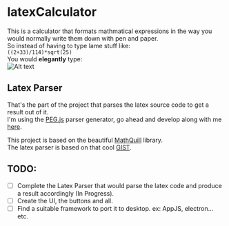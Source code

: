# latexCalculator
This is a calculator that formats mathmatical expressions in the way you would normally write them down with pen and paper. </br>
So instead of having to type lame stuff like: </br>
`((2+33)/114)*sqrt(25)` </br>
You would **elegantly** type: </br>
![Alt text](/latexMath.png?raw=true "Latex Math")
</br>

## Latex Parser
That's the part of the project that parses the latex source code to get a result out of it. </br>
I'm using the [PEG.js](http://pegjs.org/) parser generator, go ahead and develop along with me [here](http://peg.arcanis.fr/1eni3A/).

This project is based on the beautiful [MathQuill](https://github.com/mathquill/mathquill) library. </br>
The latex parser is based on that cool [GIST](https://gist.github.com/karoltarasiuk/9c73df20ca44686fb32d). </br>
## TODO:
* [ ] Complete the Latex Parser that would parse the latex code and produce a result accordingly (In Progress).
* [ ] Create the UI, the buttons and all.
* [ ] Find a suitable framework to port it to desktop. ex: AppJS, electron... etc.
